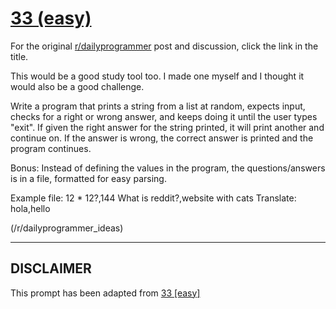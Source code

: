 # [33 (easy)](https://www.reddit.com/r/dailyprogrammer/comments/rl24e/3302012_challenge_33_easy/)

For the original [r/dailyprogrammer](https://www.reddit.com/r/dailyprogrammer/) post and discussion, click the link in the title.

This would be a good study tool too. I made one myself and I thought it would also be a good challenge.

Write a program that prints a string from a list at random, expects input, checks for a right or wrong answer, and keeps doing it until the user types "exit". If given the right answer for the string printed, it will print another and continue on. If the answer is wrong, the correct answer is printed and the program continues. 

Bonus: Instead of defining the values in the program, the questions/answers is in a file, formatted for easy parsing.

Example file:
12 * 12?,144
What is reddit?,website with cats
Translate: hola,hello

(/r/dailyprogrammer_ideas)

----
## **DISCLAIMER**
This prompt has been adapted from [33 [easy]](https://www.reddit.com/r/dailyprogrammer/comments/rl24e/3302012_challenge_33_easy/
)
